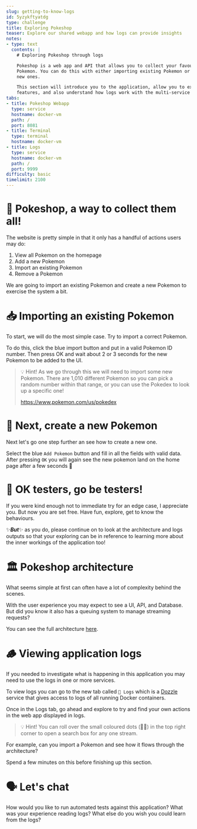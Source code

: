 ```yaml
---
slug: getting-to-know-logs
id: 5yzykftyatdg
type: challenge
title: Exploring Pokeshop
teaser: Explore our shared webapp and how logs can provide insights
notes:
- type: text
  contents: |
    # Exploring Pokeshop through logs

    Pokeshop is a web app and API that allows you to collect your favourite
    Pokemon. You can do this with either importing existing Pokemon or creating
    new ones.

    This section will introduce you to the application, allow you to explore its
    features, and also understand how logs work with the multi-service application.
tabs:
- title: Pokeshop Webapp
  type: service
  hostname: docker-vm
  path: /
  port: 8081
- title: Terminal
  type: terminal
  hostname: docker-vm
- title: Logs
  type: service
  hostname: docker-vm
  path: /
  port: 9999
difficulty: basic
timelimit: 2100
---
```


👾 Pokeshop, a way to collect them all!
=======================================

The website is pretty simple in that it only has a handful of actions users may do:

1. View all Pokemon on the homepage
1. Add a new Pokemon
1. Import an existing Pokemon
1. Remove a Pokemon

We are going to import an existing Pokemon and create a new Pokemon to exercise the system a bit.


📥 Importing an existing Pokemon
================================

To start, we will do the most simple case. Try to import a correct Pokemon.

To do this, click the blue import button and put in a valid Pokemon ID number. Then press OK and wait about 2 or 3 seconds for the new Pokemon to be added to the UI.

> 💡 Hint! As we go through this we will need to import some new Pokemon. There are 1,010 different Pokemon so you can pick a random number within that range, or you can use the Pokedex to look up a specific one!
>
> https://www.pokemon.com/us/pokedex


👹 Next, create a new Pokemon
=============================

Next let's go one step further an see how to create a new one.

Select the blue `Add Pokemon` button and fill in all the fields with valid data. After pressing `OK` you will again see the new pokemon land on the home page after a few seconds 🎉

🧪 OK testers, go be testers!
=============================

If you were kind enough not to immediate try for an edge case, I appreciate you. But now you are set free. Have fun, explore, get to know the behaviours.

✨**_But_**✨ as you do, please continue on to look at the architecture and logs outputs so that your exploring can be in reference to learning more about the inner workings of the application too!

🏛 Pokeshop architecture
========================

What seems simple at first can often have a lot of complexity behind the scenes.

With the user experience you may expect to see a UI, API, and Database. But did you know it also has a queuing system to manage streaming requests?

You can see the full architecture [here](https://docs.tracetest.io/live-examples/pokeshop/overview/#system-architecture).


🪵 Viewing application logs
===========================

If you needed to investigate what is happening in this application you may need to use the logs in one or more services.

To view logs you can go to the new tab called `🔗 Logs` which is a [Dozzle](https://dozzle.dev/) service that gives access to logs of all running Docker containers.

Once in the Logs tab, go ahead and explore to try and find your own actions in the web app displayed in logs.

> 💡 Hint! You can roll over the small coloured dots (🔴🔵) in the top right corner to open a search box for any one stream.

For example, can you import a Pokemon and see how it flows through the architecture?

Spend a few minutes on this before finishing up this section.

🗣 Let's chat
==========================================

How would you like to run automated tests against this application?
What was your experience reading logs?
What else do you wish you could learn from the logs?
